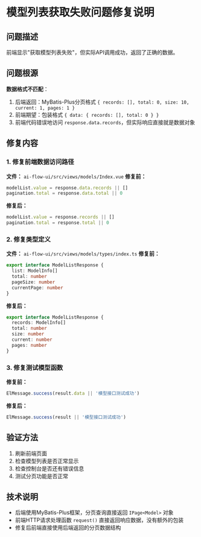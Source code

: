 # 模型列表获取失败问题修复说明

## 问题描述
前端显示"获取模型列表失败"，但实际API调用成功，返回了正确的数据。

## 问题根源
**数据格式不匹配**：
1. 后端返回：MyBatis-Plus分页格式 `{ records: [], total: 0, size: 10, current: 1, pages: 1 }`
2. 前端期望：包装格式 `{ data: { records: [], total: 0 } }`
3. 前端代码错误地访问 `response.data.records`，但实际响应直接就是数据对象

## 修复内容

### 1. 修复前端数据访问路径
**文件：** `ai-flow-ui/src/views/models/Index.vue`
**修复前：**
```typescript
modelList.value = response.data.records || []
pagination.total = response.data.total || 0
```

**修复后：**
```typescript
modelList.value = response.records || []
pagination.total = response.total || 0
```

### 2. 修复类型定义
**文件：** `ai-flow-ui/src/views/models/types/index.ts`
**修复前：**
```typescript
export interface ModelListResponse {
  list: ModelInfo[]
  total: number
  pageSize: number
  currentPage: number
}
```

**修复后：**
```typescript
export interface ModelListResponse {
  records: ModelInfo[]
  total: number
  size: number
  current: number
  pages: number
}
```

### 3. 修复测试模型函数
**修复前：**
```typescript
ElMessage.success(result.data || '模型接口测试成功')
```

**修复后：**
```typescript
ElMessage.success(result || '模型接口测试成功')
```

## 验证方法
1. 刷新前端页面
2. 检查模型列表是否正常显示
3. 检查控制台是否还有错误信息
4. 测试分页功能是否正常

## 技术说明
- 后端使用MyBatis-Plus框架，分页查询直接返回 `IPage<Model>` 对象
- 前端HTTP请求处理函数 `request()` 直接返回响应数据，没有额外的包装
- 修复后前端直接使用后端返回的分页数据结构 